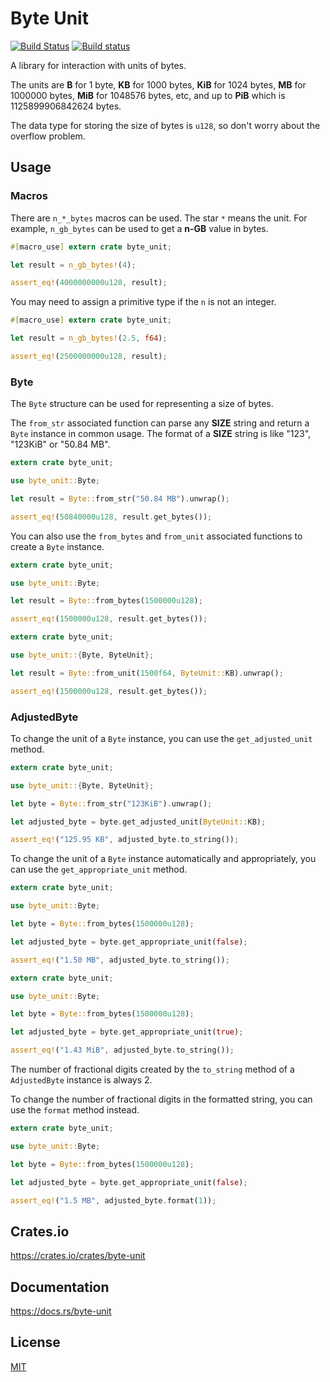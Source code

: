 Byte Unit
====================

[![Build Status](https://travis-ci.org/magiclen/Byte-Unit.svg?branch=master)](https://travis-ci.org/magiclen/Byte-Unit)
[![Build status](https://ci.appveyor.com/api/projects/status/e8cgt9or9gljh20k/branch/master?svg=true)](https://ci.appveyor.com/project/magiclen/Byte-Unit/branch/master)

A library for interaction with units of bytes.

The units are **B** for 1 byte, **KB** for 1000 bytes, **KiB** for 1024 bytes, **MB** for 1000000 bytes, **MiB** for 1048576 bytes, etc, and up to **PiB** which is 1125899906842624 bytes.

The data type for storing the size of bytes is `u128`, so don't worry about the overflow problem.

## Usage

### Macros

There are `n_*_bytes` macros can be used. The star `*` means the unit. For example, `n_gb_bytes` can be used to get a **n-GB** value in bytes.

```rust
#[macro_use] extern crate byte_unit;

let result = n_gb_bytes!(4);

assert_eq!(4000000000u128, result);
```

You may need to assign a primitive type if the `n` is not an integer.

```rust
#[macro_use] extern crate byte_unit;

let result = n_gb_bytes!(2.5, f64);

assert_eq!(2500000000u128, result);
```

### Byte

The `Byte` structure can be used for representing a size of bytes.

The `from_str` associated function can parse any **SIZE** string and return a `Byte` instance in common usage. The format of a **SIZE** string is like "123", "123KiB" or "50.84 MB".

```rust
extern crate byte_unit;

use byte_unit::Byte;

let result = Byte::from_str("50.84 MB").unwrap();

assert_eq!(50840000u128, result.get_bytes());
```

You can also use the `from_bytes` and `from_unit` associated functions to create a `Byte` instance.

```rust
extern crate byte_unit;

use byte_unit::Byte;

let result = Byte::from_bytes(1500000u128);

assert_eq!(1500000u128, result.get_bytes());
```

```rust
extern crate byte_unit;

use byte_unit::{Byte, ByteUnit};

let result = Byte::from_unit(1500f64, ByteUnit::KB).unwrap();

assert_eq!(1500000u128, result.get_bytes());
```

### AdjustedByte

To change the unit of a `Byte` instance, you can use the `get_adjusted_unit` method.

```rust
extern crate byte_unit;

use byte_unit::{Byte, ByteUnit};

let byte = Byte::from_str("123KiB").unwrap();

let adjusted_byte = byte.get_adjusted_unit(ByteUnit::KB);

assert_eq!("125.95 KB", adjusted_byte.to_string());
```

To change the unit of a `Byte` instance automatically and appropriately, you can use the `get_appropriate_unit` method.

```rust
extern crate byte_unit;

use byte_unit::Byte;

let byte = Byte::from_bytes(1500000u128);

let adjusted_byte = byte.get_appropriate_unit(false);

assert_eq!("1.50 MB", adjusted_byte.to_string());
```

```rust
extern crate byte_unit;

use byte_unit::Byte;

let byte = Byte::from_bytes(1500000u128);

let adjusted_byte = byte.get_appropriate_unit(true);

assert_eq!("1.43 MiB", adjusted_byte.to_string());
```

The number of fractional digits created by the `to_string` method of a `AdjustedByte` instance is always 2.

To change the number of fractional digits in the formatted string, you can use the `format` method instead.

```rust
extern crate byte_unit;

use byte_unit::Byte;

let byte = Byte::from_bytes(1500000u128);

let adjusted_byte = byte.get_appropriate_unit(false);

assert_eq!("1.5 MB", adjusted_byte.format(1));
```

## Crates.io

https://crates.io/crates/byte-unit

## Documentation

https://docs.rs/byte-unit

## License

[MIT](LICENSE)